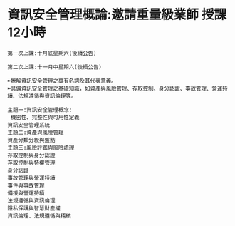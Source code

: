 # 資訊安全管理概論:邀請重量級業師 授課12小時

```
第一次上課:十月底星期六(後續公告)

第二次上課:十一月中星期六(後續公告)

```
```
➽瞭解資訊安全管理之專有名詞及其代表意義。
➽具備資訊安全管理之基礎知識，如資產與風險管理、存取控制、身分認證、事故管理、營運持續、法規遵循與資訊倫理等。
```
```
主題一:資訊安全管理概念:
 機密性、完整性與可用性定義
資訊安全管理系統
主題二:資產與風險管理
資產分類分級與盤點
主題三:風險評鑑與風險處理
存取控制與身分認證
存取控制與特權管理
身分認證
事故管理與營運持續
事件與事故管理
備援與營運持續
法規遵循與資訊倫理
隱私保護與智慧財產權
資訊倫理、法規遵循與稽核
```
